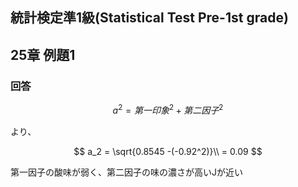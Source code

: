 ## 統計検定準1級(Statistical Test Pre-1st grade)
## 25章 例題1
### 回答

$$
a^2 = 第一印象^2 + 第二因子^2
$$

より、

$$
a_2 = \sqrt{0.8545 -(-0.92^2)}\\
= 0.09
$$

第一因子の酸味が弱く、第二因子の味の濃さが高いJが近い